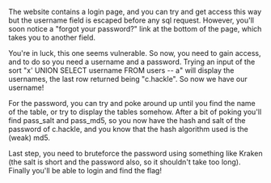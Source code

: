The website contains a login page, and you can try and get access this way but the username field is escaped before any sql request. However, you'll soon notice a "forgot your password?" link at the bottom of the page, which takes you to another field.

You're in luck, this one seems vulnerable. So now, you need to gain access, and to do so you need a username and a password. Trying an input of the sort "x' UNION SELECT username FROM users -- a" will display the usernames, the last row returned being "c.hackle". So now we have our username!

For the password, you can try and poke around up until you find the name of the table, or try to display the tables somehow. After a bit of poking you'll find pass_salt and pass_md5, so you now have the hash and salt of the password of c.hackle, and you know that the hash algorithm used is the (weak) md5.

Last step, you need to bruteforce the password using something like Kraken (the salt is short and the password also, so it shouldn't take too long). Finally you'll be able to login and find the flag!

